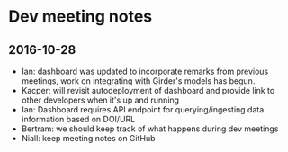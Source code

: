 # Dev meeting notes

## 2016-10-28

 * Ian: dashboard was updated to incorporate remarks from previous meetings, work on integrating with Girder's models
   has begun.
 * Kacper: will revisit autodeployment of dashboard and provide link to other developers when it's up and running
 * Ian: Dashboard requires API endpoint for querying/ingesting data information based on DOI/URL
 * Bertram: we should keep track of what happens during dev meetings
 * Niall: keep meeting notes on GitHub

